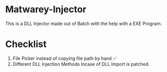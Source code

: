 # Matwarey-Injector
This is a DLL Injector made out of Batch with the help with a EXE Program.

# Checklist

1) File Picker instead of copying file path by hand ✅
2) Different DLL Injection Methods Incase of DLL Import is patched.
